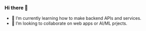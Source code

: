 ### Hi there 👋
- 🌱 I’m currently learning how to make backend APIs and services.
- 👯 I’m looking to collaborate on web apps or AI/ML prjects.




